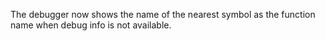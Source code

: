 The debugger now shows the name of the nearest symbol as the function name when debug info is not available.